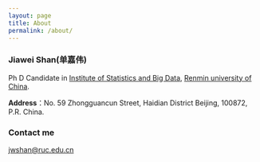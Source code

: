 ```yaml
---
layout: page
title: About
permalink: /about/
---
```


### Jiawei Shan(单嘉伟)

Ph D Candidate in [Institute of Statistics and Big Data](http://isbd.ruc.edu.cn), [Renmin university of China](http://ruc.edu.cn).

**Address**：No. 59 Zhongguancun Street, Haidian District Beijing, 100872, P.R. China.


### Contact me

[jwshan@ruc.edu.cn](mailto:jwshan@ruc.edu.cn) 
